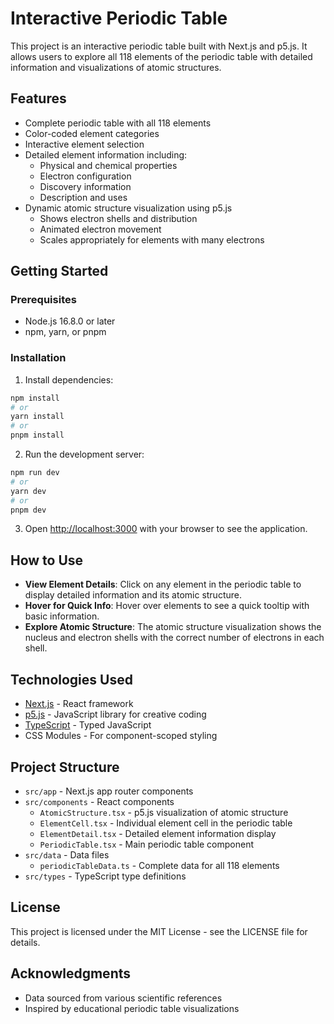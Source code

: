 # Interactive Periodic Table

This project is an interactive periodic table built with Next.js and p5.js. It allows users to explore all 118 elements of the periodic table with detailed information and visualizations of atomic structures.

## Features

- Complete periodic table with all 118 elements
- Color-coded element categories
- Interactive element selection
- Detailed element information including:
  - Physical and chemical properties
  - Electron configuration
  - Discovery information
  - Description and uses
- Dynamic atomic structure visualization using p5.js
  - Shows electron shells and distribution
  - Animated electron movement
  - Scales appropriately for elements with many electrons

## Getting Started

### Prerequisites

- Node.js 16.8.0 or later
- npm, yarn, or pnpm

### Installation

1. Install dependencies:
```bash
npm install
# or
yarn install
# or
pnpm install
```

2. Run the development server:
```bash
npm run dev
# or
yarn dev
# or
pnpm dev
``` 

3. Open [http://localhost:3000](http://localhost:3000) with your browser to see the application.

## How to Use

- **View Element Details**: Click on any element in the periodic table to display detailed information and its atomic structure.
- **Hover for Quick Info**: Hover over elements to see a quick tooltip with basic information.
- **Explore Atomic Structure**: The atomic structure visualization shows the nucleus and electron shells with the correct number of electrons in each shell.

## Technologies Used

- [Next.js](https://nextjs.org/) - React framework
- [p5.js](https://p5js.org/) - JavaScript library for creative coding
- [TypeScript](https://www.typescriptlang.org/) - Typed JavaScript
- CSS Modules - For component-scoped styling

## Project Structure

- `src/app` - Next.js app router components
- `src/components` - React components
  - `AtomicStructure.tsx` - p5.js visualization of atomic structure
  - `ElementCell.tsx` - Individual element cell in the periodic table
  - `ElementDetail.tsx` - Detailed element information display
  - `PeriodicTable.tsx` - Main periodic table component
- `src/data` - Data files
  - `periodicTableData.ts` - Complete data for all 118 elements
- `src/types` - TypeScript type definitions

## License

This project is licensed under the MIT License - see the LICENSE file for details.

## Acknowledgments

- Data sourced from various scientific references
- Inspired by educational periodic table visualizations

